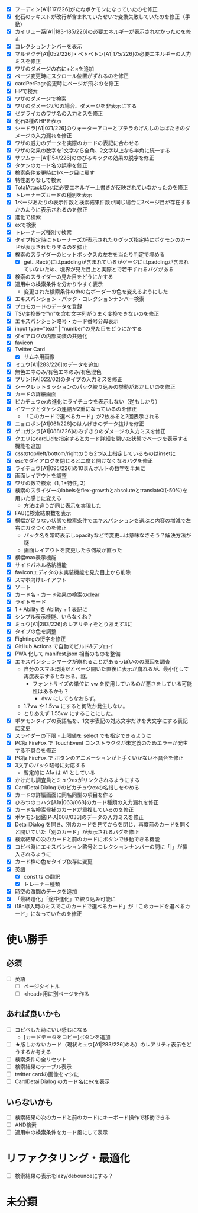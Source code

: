 - [x] フーディン\[A1|117/226]がたねポケモンになっていたのを修正
- [x] 化石のテキストが改行が含まれていたせいで変換失敗していたのを修正（手動）
- [x] カイリュー系\[A1|183-185/226]の必要エネルギーが表示されなかったのを修正
- [x] コレクションナンバーを表示
- [x] マルヤクデ\[A1|052/226]・ベトベトン\[A1|175/226]の必要エネルギーの入力ミスを修正
- [x] ワザのダメージの右に+と×を追加
- [x] ページ変更時にスクロール位置がずれるのを修正
- [x] cardPerPage変更時にページが飛ぶのを修正
- [x] HPで検索
- [x] ワザのダメージで検索
- [x] ワザのダメージが0の場合、ダメージを非表示にする
- [x] ゼブライカのワザ名の入力ミスを修正
- [x] 化石3種のHPを表示
- [x] シードラ\[A1|071/226]のウォーターアローとプテラのげんしのはばたきのダメージの入力漏れを修正
- [x] ワザの威力のデータを実際のカードの表記に合わせる
- [x] ワザの効果の数字を1文字なら全角、2文字以上なら半角に統一する
- [x] サワムラー\[A1|154/226]ののびるキックの効果の脱字を修正
- [x] タケシのカード名の誤字を修正
- [x] 検索条件変更時に1ページ目に戻す
- [x] 特性ありなしで検索
- [x] TotalAttackCostに必要エネルギー上書きが反映されていなかったのを修正
- [x] トレーナーズカードの種別を表示
- [x] 1ページあたりの表示件数と検索結果件数が同じ場合に2ページ目が存在するかのように表示されるのを修正
- [x] 進化で検索
- [x] exで検索
- [x] トレーナーズ種別で検索
- [x] タイプ指定時にトレーナーズが表示されたりグッズ指定時にポケモンのカードが表示されたりするのを抑止
- [x] 検索のスライダーのヒットボックスの左右を当たり判定で埋める
  - [x] get...Rect()にはpaddingが含まれているがゲージにはpaddingが含まれていないため、境界が見た目上と実際とで若干ずれるバグがある
- [x] 検索のスライダーの見た目をどうにかする
- [x] 適用中の検索条件を分かりやすく表示
  - 変更された検索条件のthの右ボーダーの色を変えるようにした
- [x] エキスパンション・パック・コレクションナンバー検索
- [x] プロモカードのデータを登録
- [x] TSV変換器で"\n"を含む文字列がうまく変換できないのを修正
- [x] エキスパンション略号・カード番号分母表示
- [x] input type="text" | "number"の見た目をどうにかする
- [x] ダイアログの内部実装の共通化
- [x] favicon
- [x] Twitter Card
  - [x] サムネ用画像
- [x] ミュウ\[A1|283/226]のデータを追加
- [x] 無色エネのみ/有色エネのみ/有色混色
- [x] プリン\[PA|022/02]のタイプの入力ミスを修正
- [x] シークレットミッションのパック絞り込みの挙動がおかしいのを修正
- [x] カードの詳細画面
- [x] ピカチュウexの進化にライチュウを表示しない（逆もしかり）
- [x] イワークとタケシの連結が2重になっているのを修正
  - 「このカードで選べるカード」が2枚あると2回表示される
- [x] ニョロボン\[A1|061/226]のはんげきのデータ抜けを修正
- [x] ゲコガシラ\[A1|088/226]のみずきりのダメージの入力ミスを修正
- [x] クエリにcard_idを指定するとカード詳細を開いた状態でページを表示する機能を追加
- [x] cssのtop/left/bottom/rightのうち2つ以上指定しているものはinsetに
- [x] escでダイアログを閉じると二度と開けなくなるバグを修正
- [x] ライチュウ\[A1|095/226]の10まんボルトの数字を半角に
- [x] 画面レイアウトを調整
- [x] ワザの数で検索（1, 1+特性, 2）
- [x] 検索のスライダーのlabelsをflex-growthとabsoluteとtranslateX(-50%)を用いた感じに変える
  - 方法は違うが同じ表示を実現した
- [x] FABに検索結果数を表示
- [x] 横幅が足りない状態で検索条件でエキスパンションを選ぶと内容の増減で左右にガタつくのを修正
  - パック名を常時表示しopacityなどで変更…は意味なさそう？解決方法が謎
  - 画面レイアウトを変更したら何故か直った
- [x] 横幅max表示機能
- [x] サイドパネル格納機能
- [x] faviconエディタの未実装機能を見た目上から削除
- [x] スマホ向けレイアウト
- [x] ソート
- [x] カード名・カード効果の検索のclear
- [x] ライトモード
- [x] 1 + Ability を Ability + 1 表記に
- [x] シンプル表示機能、いらなくね？
- [x] ミュウ\[A1|283/226]のレアリティをとりあえず3に
- [x] タイプの色を調整
- [x] Fightingの衍字を修正
- [x] GitHub Actions で自動でビルド&デプロイ
- [x] PWA 化して manifest.json 相当のものを整備
- [x] エキスパンションマークが崩れることがあるっぽいのの原因を調査
  - 自分のスマホ環境だとページ開いた直後に表示が崩れるが、最小化して再度表示するとなおる。謎。
    - フォントサイズの単位に vw を使用しているのが悪さをしている可能性はあるかも？
      - dvw にしてもなおらず。
  - 1.7vw や 1.5vw にすると何故か発生しない。
  - とりあえず 1.55vw にすることにした。
- [x] ポケモンタイプの英語名を、1文字表記の対応文字だけを大文字にする表記に変更
- [x] スライダーの下限・上限値を select でも指定できるように
- [x] PC版 FireFox で TouchEvent コンストラクタが未定義のためエラーが発生する不具合を修正
- [x] PC版 FireFox で ボタンのアニメーションが上手くいかない不具合を修正
- [x] 3文字のパック略号に対応する
  - 暫定的に A1a は A1 としている
- [x] かけだし調査員とミュウexがリンクされるようにする
- [x] CardDetailDialogでのピカチュウexの名指しをやめる
- [x] カードの詳細画面に同名同型の項目を作る
- [x] ひみつのコハク\[A1a|063/068]のカード種類の入力漏れを修正
- [x] カード名検索候補のカードが重複しているのを修正
- [x] ポケモン図鑑\[P-A|008/033]のデータの入力ミスを修正
- [x] DetailDialog を開き、別のカードを見てからを閉じ、再度前のカードを開くと開いていた「別のカード」が表示されるバグを修正
- [x] 検索結果の次のカードと前のカードにボタンで移動できる機能
- [x] コピペ時にエキスパンション略号とコレクションナンバーの間に「|」が挿入されるように
- [x] カード枠の色をタイプ依存に変更
- [x] 英語
  - [x] const.ts の翻訳
  - [x] トレーナー種類
- [x] 時空の激闘のデータを追加
- [x] 「最終進化」「途中進化」で絞り込み可能に
- [x] i18n導入時のミスでこのカードで選べるカード」が「このカードを選べるカード」になっていたのを修正

# 使い勝手

## 必須

- [ ] 英語
  - [ ] ページタイトル
  - [ ] &lt;head&gt;用に別ページを作る

## あれば良いかも

- [ ] コピペした時にいい感じになる
  - \[カードデータをコピー]ボタンを追加
- [ ] ★版しかないカード（現状ミュウ\[A1|283/226]のみ）のレアリティ表示をどうするか考える
- [ ] 検索条件の全リセット
- [ ] 検索結果のテーブル表示
- [ ] twitter cardの画像をマシに
- [ ] CardDetailDialog のカード名にexを表示

## いらないかも

- [ ] 検索結果の次のカードと前のカードにキーボード操作で移動できる
- [ ] AND検索
- [ ] 適用中の検索条件をカード風にして表示

# リファクタリング・最適化

- [ ] 検索結果の表示をlazy/debounceにする？

# 未分類
